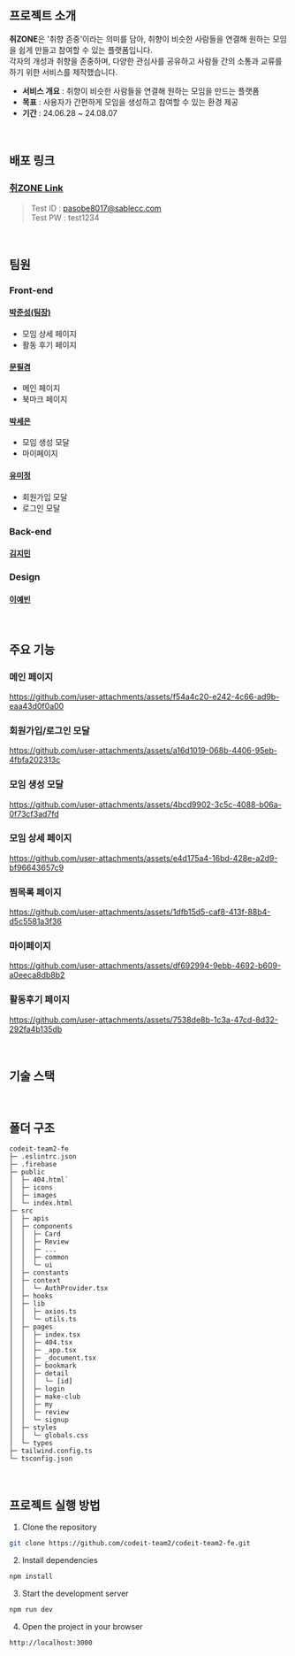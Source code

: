 ## 프로젝트 소개
**취ZONE**은 '취향 존중'이라는 의미를 담아, 취향이 비슷한 사람들을 연결해 원하는 모임을 쉽게 만들고 참여할 수 있는 플랫폼입니다.</br>
각자의 개성과 취향을 존중하며, 다양한 관심사를 공유하고 사람들 간의 소통과 교류를 하기 위한 서비스를 제작했습니다.

- **서비스 개요** : 취향이 비슷한 사람들을 연결해 원하는 모임을 만드는 플랫폼
- **목표** : 사용자가 간편하게 모임을 생성하고 참여할 수 있는 환경 제공
- **기간** : 24.06.28 ~ 24.08.07

</br>

## 배포 링크
### [취ZONE Link](https://hostinghobbyzone--hostinghobbyzone.us-central1.hosted.app/)
> Test ID : pasobe8017@sablecc.com</br>
> Test PW : test1234

</br>

## 팀원
### Front-end
#### [박준성(팀장)](https://github.com/juncastle97)
- 모임 상세 페이지
- 활동 후기 페이지
#### [문필겸](https://github.com/MoonPillGyeom)
- 메인 페이지
- 북마크 페이지
#### [박세은](https://github.com/marchfirst01)
- 모임 생성 모달
- 마이페이지
#### [유미정](https://github.com/ymj0828)
- 회원가입 모달
- 로그인 모달

### Back-end
#### [김지민](https://github.com/apptie)

### Design
#### [이예빈](mailto:leeyebin951@gmail.com)

</br>

## 주요 기능
### 메인 페이지
https://github.com/user-attachments/assets/f54a4c20-e242-4c66-ad9b-eaa43d0f0a00

### 회원가입/로그인 모달
https://github.com/user-attachments/assets/a16d1019-068b-4406-95eb-4fbfa202313c

### 모임 생성 모달
https://github.com/user-attachments/assets/4bcd9902-3c5c-4088-b06a-0f73cf3ad7fd

### 모임 상세 페이지
https://github.com/user-attachments/assets/e4d175a4-16bd-428e-a2d9-bf96643657c9

### 찜목록 페이지
https://github.com/user-attachments/assets/1dfb15d5-caf8-413f-88b4-d5c5581a3f36

### 마이페이지
https://github.com/user-attachments/assets/df692994-9ebb-4692-b609-a0eeca8db8b2

### 활동후기 페이지
https://github.com/user-attachments/assets/7538de8b-1c3a-47cd-8d32-292fa4b135db

</br>

## 기술 스택

</br>

## 폴더 구조
```
codeit-team2-fe
├─ .eslintrc.json
├─ .firebase
├─ public
│  ├─ 404.html`
│  ├─ icons
│  ├─ images
│  └─ index.html
├─ src
│  ├─ apis
│  ├─ components
│  │  ├─ Card
│  │  ├─ Review
│  │  ├─ ...
│  │  ├─ common
│  │  └─ ui
│  ├─ constants
│  ├─ context
│  │  └─ AuthProvider.tsx
│  ├─ hooks
│  ├─ lib
│  │  ├─ axios.ts
│  │  └─ utils.ts
│  ├─ pages
│  │  ├─ index.tsx
│  │  ├─ 404.tsx
│  │  ├─ _app.tsx
│  │  ├─ _document.tsx
│  │  ├─ bookmark
│  │  ├─ detail
│  │  │  └─ [id]
│  │  ├─ login
│  │  ├─ make-club
│  │  ├─ my
│  │  ├─ review
│  │  └─ signup
│  ├─ styles
│  │  └─ globals.css
│  └─ types
├─ tailwind.config.ts
└─ tsconfig.json
```
</br>

## 프로젝트 실행 방법
1. Clone the repository

  ```bash
  git clone https://github.com/codeit-team2/codeit-team2-fe.git
  ```

2. Install dependencies

  ```bash
  npm install
  ```

3. Start the development server

  ```bash
  npm run dev
  ```

4. Open the project in your browser

  ```bash
  http://localhost:3000
  ```
